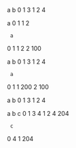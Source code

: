 
   a  b
0  1  3
1  2  4

   a
0  1
1  2

     a
0    1
1    2
2  100

   a  b
0  1  3
1  2  4

     a
0    1
1  200
2  100

   a  b
0  1  3
1  2  4

   a  b    c
0  1  3    4
1  2  4  204

     c
0    4
1  204

